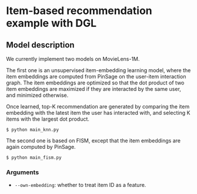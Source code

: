 # Item-based recommendation example with DGL

## Model description

We currently implement two models on MovieLens-1M.

The first one is an unsupervised item-embedding learning model, where the
item embeddings are computed from PinSage on the user-item interaction
graph.  The item embeddings are optimized so that the dot product of
two item embeddings are maximized if they are interacted by the same user,
and minimized otherwise.

Once learned, top-K recommendation are generated by comparing the item
embedding with the latest item the user has interacted with, and selecting
K items with the largest dot product.

```
$ python main_knn.py
```

The second one is based on FISM, except that the item embeddings are again
computed by PinSage.

```
$ python main_fism.py
```

### Arguments

* `--own-embedding`: whether to treat item ID as a feature.
